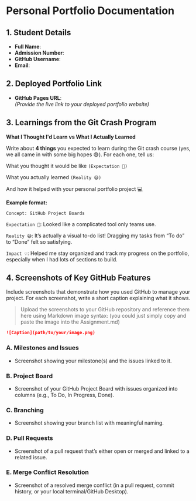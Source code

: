 # Personal Portfolio Documentation

## 1. Student Details

- **Full Name**:
- **Admission Number**:
- **GitHub Username**:
- **Email**:

## 2. Deployed Portfolio Link

- **GitHub Pages URL**:  
  _(Provide the live link to your deployed portfolio website)_

## 3. Learnings from the Git Crash Program

**What I Thought I'd Learn vs What I Actually Learned**

Write about **4 things** you expected to learn during the Git crash course (yes, we all came in with some big hopes 😅).
For each one, tell us:

What you thought it would be like `(Expectation 👀)`

What you actually learned `(Reality 😅)`

And how it helped with your personal portfolio project 💻

**Example format:**

`Concept: GitHub Project Boards`

`Expectation 👀`: Looked like a complicated tool only teams use.

`Reality 😅`: It’s actually a visual to-do list! Dragging my tasks from “To do” to “Done” felt so satisfying.

`Impact 💡`: Helped me stay organized and track my progress on the portfolio, especially when I had lots of sections to build.


## 4. Screenshots of Key GitHub Features

Include screenshots that demonstrate how you used GitHub to manage your project. For each screenshot, write a short caption explaining what it shows.

> Upload the screenshots to your GitHub repository and reference them here using Markdown image syntax:
> (you could just simply copy and paste the image into the Assignment.md)

```markdown
![Caption](path/to/your/image.png)
```

### A. Milestones and Issues

- Screenshot showing your milestone(s) and the issues linked to it.

### B. Project Board

- Screenshot of your GitHub Project Board with issues organized into columns (e.g., To Do, In Progress, Done).

### C. Branching

- Screenshot showing your branch list with meaningful naming.

### D. Pull Requests

- Screenshot of a pull request that’s either open or merged and linked to a related issue.

### E. Merge Conflict Resolution

- Screenshot of a resolved merge conflict (in a pull request, commit history, or your local terminal/GitHub Desktop).
